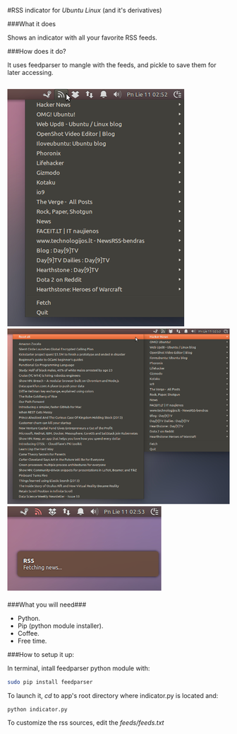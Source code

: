 #RSS indicator for *Ubuntu Linux* (and it's derivatives)

###What it does

Shows an indicator with all your favorite RSS feeds.

###How does it do?

It uses feedparser to mangle with the feeds, and pickle to save them for later accessing.

![Alt text](1.png?raw=true "ScreenShot")
![Alt text](2.png?raw=true "ScreenShot")
![Alt text](4.png?raw=true "ScreenShot")
---
###What you will need###
- Python.
- Pip (python module installer).
- Coffee.
- Free time.

###How to setup it up:

In terminal, intall feedparser python module with:
```bash
sudo pip install feedparser
```

To launch it, *cd* to app's root directory where indicator.py is located and:
```bash
python indicator.py
```

To customize the rss sources, edit the *feeds/feeds.txt*